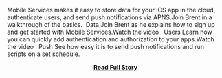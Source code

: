 <p>Mobile Services makes it easy to store data for your iOS app in the cloud, authenticate users, and send push notifications via APNS.Join Brent in a walkthrough of the basics.   Data Join Brent as he explains how to sign up and get started with Mobile Services.Watch the video 
      Users Learn how you can quickly add authentication and authorization to your apps.Watch the video 
      Push See how easy it is to send push notifications and run scripts on a set schedule.</p>
<center><p><a href="http://www.windowsazure.com/en-us/develop/mobile/ios//WT.mc_id=azurebg_us_display_mirluna_1" style='padding:25px; font-sze:18px; font-weight: bold;'>Read Full Story</a></p></center>
